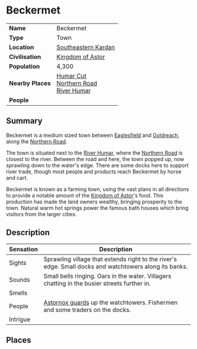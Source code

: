 # Beckermet

|||
| --- | --- |
| **Name** | Beckermet | place.4
| **Type** | Town |
| **Location** | [Southeastern Kardan](../../regions/southeastern-kardan.md) |
| **Civilisation** | [Kingdom of Astor](../../../civilisations/kingdom-of-astor/kingdom-of-astor.md) |
| **Population** | 4,300 |
| **Nearby Places** | [Humar Cut](../../roads/humar-cut.md)<br>[Northern Road](../../roads/northern-road.md)<br>[River Humar](../../topography/rivers-lakes/river-humar.md) |
| **People** | |

## Summary

Beckermet is a medium sized town between [Eaglesfield](eaglesfield.md) and [Goldreach](goldreach.md), along the [Northern Road](../../roads/northern-road.md).

The town is situated next to the [River Humar](../../topography/rivers-lakes/river-humar.md), where the [Northern Road](../../roads/northern-road.md) is closest to the river. Between the road and here, the town popped up, now sprawling down to the water's edge. There are some docks here to support river trade, though most people and products reach Beckermet by horse and cart.

Beckermet is known as a farming town, using the vast plans in all directions to provide a notable amount of the [Kingdom of Astor](../../../civilisations/kingdom-of-astor/kingdom-of-astor.md)'s food. This production has made the land owners wealthy, bringing prosperity to the town. Natural warm hot springs power the famous bath houses which bring visitors from the larger cities.

## Description

| Sensation | Description |
| ---- | --- |
| Sights | Sprawling village that extends right to the river's edge. Small docks and watchtowers along its banks. |
| Sounds | Small bells ringing. Oars in the water. Villagers chatting in the busier streets further in. |
| Smells | |
| People | [Astornox guards](../../../organisations/government/astornox/ranks/astornox-guard.md) up the watchtowers. Fishermen and some traders on the docks. |
| Intrigue | |

## Places
